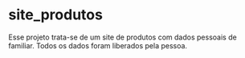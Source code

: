 # site_produtos
Esse projeto trata-se de um site de produtos com dados pessoais de familiar. Todos os dados foram liberados pela pessoa.
